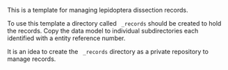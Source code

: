 This is a template for managing lepidoptera dissection records.

To use this template a directory called ` _records` should be created to hold the records. Copy the data model to individual subdirectories each identified with a entity reference number.

It is an idea to create the ` _records` directory as a private repository to manage records.
